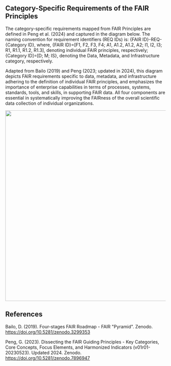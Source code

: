 **Category-Specific Requirements of the FAIR Principles**
---------------------------------------------------------

The category-specific requirements mapped from FAIR Principles are defined in Peng et al. (2024) and captured in the diagram below. The naming convention for requirement identifiers (REQ IDs) is: {FAIR ID}-REQ-{Category ID}, where, {FAIR ID}=[F1, F2, F3, F4; A1, A1.2, A1.2, A2; I1, I2, I3; R1, R1.1, R1.2, R1.3], denoting individual FAIR principles, respectively;  {Category ID]=[D; M; IS}, denoting the Data, Metadata, and Infrastructure category, respectively. 

Adapted from Bailo (2019) and Peng (2023; updated in 2024), this diagram depicts FAIR requirements specific to data, metadata, and infrastructure adhering to the definition of individual FAIR principles, and emphasizes the importance of enterprise capabilities in terms of processes, systems, standards, tools, and skills, in supporting FAIR data. All four components are essential in systematically improving the FAIRness of the overall scientific data collection of individual organizations.

<img src="[https://github.com/gepeng86/FAIR-QualityMeasures/blob/main/_images/Peng_etal_2024-IJED-Figure3.jpg](https://github.com/gepeng86/FAIRness-QualityMeasures/blob/main/_images/Peng_FAIR_4-Components_Star_v00r03.jpg)" width="600" />

References
-----------

Bailo, D. (2019). Four-stages FAIR Roadmap - FAIR "Pyramid". Zenodo. https://doi.org/10.5281/zenodo.3299353

Peng, G. (2023). Dissecting the FAIR Guiding Principles - Key Categories, Core Concepts, Focus Elements, and Harmonized Indicators (v01r01-20230523). Updated 2024. Zenodo. https://doi.org/10.5281/zenodo.7896947
